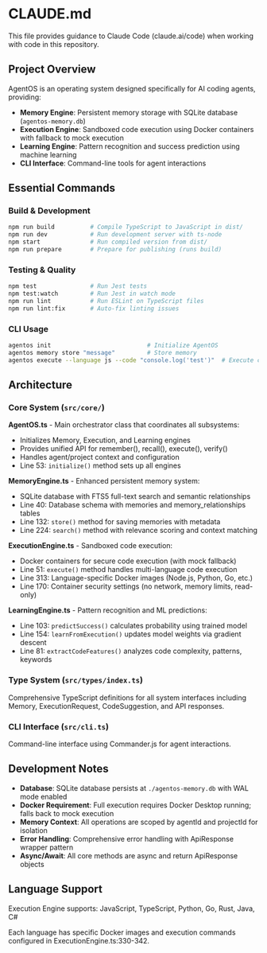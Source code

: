# CLAUDE.md

This file provides guidance to Claude Code (claude.ai/code) when working with code in this repository.

## Project Overview

AgentOS is an operating system designed specifically for AI coding agents, providing:

- **Memory Engine**: Persistent memory storage with SQLite database (`agentos-memory.db`)
- **Execution Engine**: Sandboxed code execution using Docker containers with fallback to mock execution
- **Learning Engine**: Pattern recognition and success prediction using machine learning
- **CLI Interface**: Command-line tools for agent interactions

## Essential Commands

### Build & Development
```bash
npm run build          # Compile TypeScript to JavaScript in dist/
npm run dev            # Run development server with ts-node
npm start              # Run compiled version from dist/
npm run prepare        # Prepare for publishing (runs build)
```

### Testing & Quality
```bash
npm test               # Run Jest tests
npm test:watch         # Run Jest in watch mode
npm run lint           # Run ESLint on TypeScript files
npm run lint:fix       # Auto-fix linting issues
```

### CLI Usage
```bash
agentos init                           # Initialize AgentOS
agentos memory store "message"         # Store memory
agentos execute --language js --code "console.log('test')"  # Execute code
```

## Architecture

### Core System (`src/core/`)

**AgentOS.ts** - Main orchestrator class that coordinates all subsystems:
- Initializes Memory, Execution, and Learning engines
- Provides unified API for remember(), recall(), execute(), verify()
- Handles agent/project context and configuration
- Line 53: `initialize()` method sets up all engines

**MemoryEngine.ts** - Enhanced persistent memory system:
- SQLite database with FTS5 full-text search and semantic relationships
- Line 40: Database schema with memories and memory_relationships tables
- Line 132: `store()` method for saving memories with metadata
- Line 224: `search()` method with relevance scoring and context matching

**ExecutionEngine.ts** - Sandboxed code execution:
- Docker containers for secure code execution (with mock fallback)
- Line 51: `execute()` method handles multi-language code execution
- Line 313: Language-specific Docker images (Node.js, Python, Go, etc.)
- Line 170: Container security settings (no network, memory limits, read-only)

**LearningEngine.ts** - Pattern recognition and ML predictions:
- Line 103: `predictSuccess()` calculates probability using trained model
- Line 154: `learnFromExecution()` updates model weights via gradient descent
- Line 81: `extractCodeFeatures()` analyzes code complexity, patterns, keywords

### Type System (`src/types/index.ts`)
Comprehensive TypeScript definitions for all system interfaces including Memory, ExecutionRequest, CodeSuggestion, and API responses.

### CLI Interface (`src/cli.ts`)
Command-line interface using Commander.js for agent interactions.

## Development Notes

- **Database**: SQLite database persists at `./agentos-memory.db` with WAL mode enabled
- **Docker Requirement**: Full execution requires Docker Desktop running; falls back to mock execution
- **Memory Context**: All operations are scoped by agentId and projectId for isolation
- **Error Handling**: Comprehensive error handling with ApiResponse<T> wrapper pattern
- **Async/Await**: All core methods are async and return ApiResponse objects

## Language Support

Execution Engine supports: JavaScript, TypeScript, Python, Go, Rust, Java, C#

Each language has specific Docker images and execution commands configured in ExecutionEngine.ts:330-342.